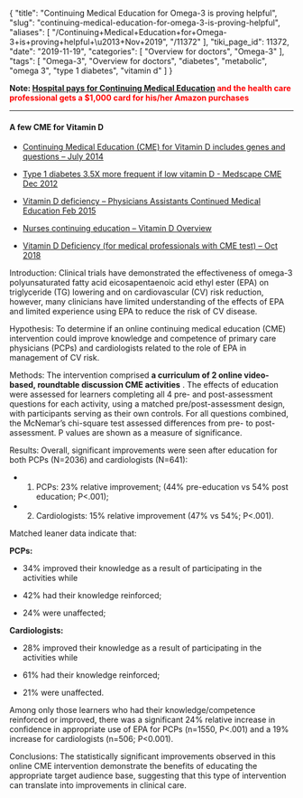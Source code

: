 {
    "title": "Continuing Medical Education for Omega-3 is proving helpful",
    "slug": "continuing-medical-education-for-omega-3-is-proving-helpful",
    "aliases": [
        "/Continuing+Medical+Education+for+Omega-3+is+proving+helpful+\u2013+Nov+2019",
        "/11372"
    ],
    "tiki_page_id": 11372,
    "date": "2019-11-19",
    "categories": [
        "Overview for doctors",
        "Omega-3"
    ],
    "tags": [
        "Omega-3",
        "Overview for doctors",
        "diabetes",
        "metabolic",
        "omega 3",
        "type 1 diabetes",
        "vitamin d"
    ]
}


**Note: [Hospital pays for Continuing Medical Education](https://www.boardvitals.com/cme/gift-card?gclid=CjwKCAiAws7uBRAkEiwAMlbZjtFxZKTPQTqkWUNT58p79dFjS7hBPGmGRzPMw54SprbZ43CCB8ypKhoCfMcQAvD_BwE) <span style="color:#F00;">and the health care professional gets a $1,000 card for his/her Amazon purchases</span>** 

---

#### A few CME for Vitamin D

* [Continuing Medical Education (CME) for Vitamin D includes genes and questions – July 2014](/posts/continuing-medical-education-cme-for-vitamin-d-includes-genes-and-questions)

* [Type 1 diabetes 3.5X more frequent if low vitamin D - Medscape CME Dec 2012](/posts/type-1-diabetes-35x-more-frequent-if-low-vitamin-d-medscape-cme)

* [Vitamin D deficiency – Physicians Assistants Continued Medical Education Feb 2015](/posts/vitamin-d-deficiency-physicians-assistants-continued-medical-education)

* [Nurses continuing education – Vitamin D Overview](/posts/nurses-continuing-education-vitamin-d-overview)

* [Vitamin D Deficiency (for medical professionals with CME test) – Oct 2018](/posts/vitamin-d-deficiency-for-medical-professionals-with-cme-test)

</div>

Introduction: Clinical trials have demonstrated the effectiveness of omega-3 polyunsaturated fatty acid eicosapentaenoic acid ethyl ester (EPA) on triglyceride (TG) lowering and on cardiovascular (CV) risk reduction, however, many clinicians have limited understanding of the effects of EPA and limited experience using EPA to reduce the risk of CV disease.

Hypothesis: To determine if an online continuing medical education (CME) intervention could improve knowledge and competence of primary care physicians (PCPs) and cardiologists related to the role of EPA in management of CV risk.

Methods: The intervention comprised  **a curriculum of 2 online video-based, roundtable discussion CME activities** . The effects of education were assessed for learners completing all 4 pre- and post-assessment questions for each activity, using a matched pre/post-assessment design, with participants serving as their own controls. For all questions combined, the McNemar’s chi-square test assessed differences from pre- to post-assessment. P values are shown as a measure of significance.

Results: Overall, significant improvements were seen after education for both PCPs (N=2036) and cardiologists (N=641): 

* 1) PCPs: 23% relative improvement; (44% pre-education vs 54% post education; P<.001); 

* 2) Cardiologists: 15% relative improvement (47% vs 54%; P<.001). 

Matched leaner data indicate that: 

 **PCPs:**  

* 34% improved their knowledge as a result of participating in the activities while 

* 42% had their knowledge reinforced; 

* 24% were unaffected; 

 **Cardiologists:** 

* 28% improved their knowledge as a result of participating in the activities while 

* 61% had their knowledge reinforced; 

* 21% were unaffected. 

Among only those learners who had their knowledge/competence reinforced or improved, there was a significant 24% relative increase in confidence in appropriate use of EPA for PCPs (n=1550, P<.001) and a 19% increase for cardiologists (n=506; P<0.001).

Conclusions: The statistically significant improvements observed in this online CME intervention demonstrate the benefits of educating the appropriate target audience base, suggesting that this type of intervention can translate into improvements in clinical care.
